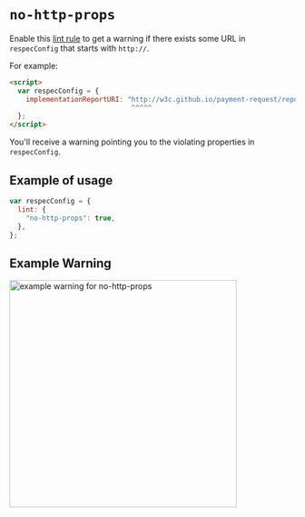 # `no-http-props`

Enable this [lint rule](lint) to get a warning if there exists some URL in `respecConfig` that starts with `http://`.

For example:

```html
<script>
  var respecConfig = {
    implementationReportURI: "http://w3c.github.io/payment-request/reports/implementation.html",
                              ^^^^^
  };
</script>
```

You'll receive a warning pointing you to the violating properties in `respecConfig`.

## Example of usage

```js "example": "Enable no-http-props linter rule."
var respecConfig = {
  lint: {
    "no-http-props": true,
  },
};
```

## Example Warning

<a href="https://user-images.githubusercontent.com/8426945/42473140-6e16b38c-83e1-11e8-81e3-c82bddeb4483.png"><img alt="example warning for no-http-props" src="https://user-images.githubusercontent.com/8426945/42473140-6e16b38c-83e1-11e8-81e3-c82bddeb4483.png" width="400"></a>
